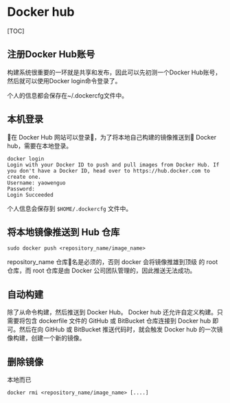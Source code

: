 # Docker hub

[TOC]

## 注册Docker Hub账号

构建系统很重要的一环就是共享和发布，因此可以先初测一个Docker Hub账号，然后就可以使用Docker login命令登录了。

个人的信息都会保存在~/.dockercfg文件中。

## 本机登录

在 Docker Hub 网站可以登录，为了将本地自己构建的镜像推送到 Docker hub，需要在本地登录。

```
docker login
Login with your Docker ID to push and pull images from Docker Hub. If you don't have a Docker ID, head over to https://hub.docker.com to create one.
Username: yaowenguo
Password:
Login Succeeded
```

个人信息会保存到 `$HOME/.dockercfg` 文件中。

## 将本地镜像推送到 Hub 仓库

```
sudo docker push <repository_name/image_name>
```
repository_name 仓库名是必须的，否则 docker 会将镜像推雄到顶级 的 root 仓库，而 root 仓库是由 Docker 公司团队管理的，因此推送无法成功。

## 自动构建

除了从命令构建，然后推送到 Docker Hub。 Docker hub 还允许自定义构建。只需要将包含 dockerfile 文件的 GitHub 或 BitBucket 仓库连接到 Docker hub 即可。然后在向 GitHub 或 BitBucket 推送代码时，就会触发 Docker hub 的一次镜像构建，创建一个新的镜像。

## 删除镜像
本地而已
```
docker rmi <repository_name/image_name> [....]
```
